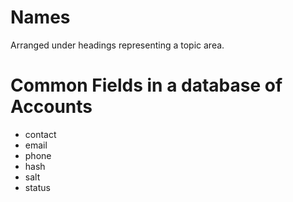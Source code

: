 # Names

Arranged under headings representing a topic area.

# Common Fields in a database of Accounts

- contact
- email
- phone
- hash
- salt
- status
